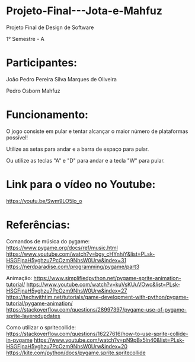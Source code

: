 # Projeto-Final---Jota-e-Mahfuz

Projeto Final de Design de Software

1° Semestre - A

# Participantes:

João Pedro Pereira Silva Marques de Oliveira

Pedro Osborn Mahfuz 

# Funcionamento:

O jogo consiste em pular e tentar alcançar o maior número de plataformas possível!

Utilize as setas para andar e a barra de espaço para pular.

Ou utilize as teclas "A" e "D" para andar e a tecla "W" para pular.

# Link para o vídeo no Youtube:

https://youtu.be/Swm9LO5lo_o

# Referências:

Comandos de música do pygame:
https://www.pygame.org/docs/ref/music.html
https://www.youtube.com/watch?v=bgy_cHYnhjY&list=PLsk-HSGFjnaH5yghzu7PcOzm9NhsW0Urw&index=31
https://nerdparadise.com/programming/pygame/part3

Animação:
https://www.simplifiedpython.net/pygame-sprite-animation-tutorial/
https://www.youtube.com/watch?v=kuVsKUuVOwc&list=PLsk-HSGFjnaH5yghzu7PcOzm9NhsW0Urw&index=27
https://techwithtim.net/tutorials/game-development-with-python/pygame-tutorial/pygame-animation/
https://stackoverflow.com/questions/28997397/pygame-use-of-pygame-sprite-layeredupdates

Como utilizar o spritecollide:
https://stackoverflow.com/questions/16227616/how-to-use-sprite-collide-in-pygame
https://www.youtube.com/watch?v=pN9pBx5ln40&list=PLsk-HSGFjnaH5yghzu7PcOzm9NhsW0Urw&index=20
https://kite.com/python/docs/pygame.sprite.spritecollide